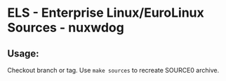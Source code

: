 # ELS - Enterprise Linux/EuroLinux Sources - nuxwdog
 
## Usage:
  Checkout branch or tag. Use `make sources` to recreate  SOURCE0 archive.
